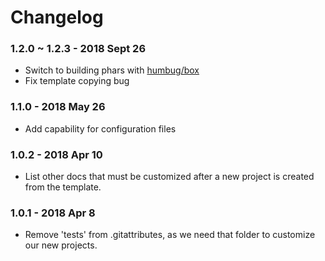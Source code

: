 # Changelog

### 1.2.0 ~ 1.2.3 - 2018 Sept 26

* Switch to building phars with [humbug/box](https://github.com/humbug/box)
* Fix template copying bug

### 1.1.0 - 2018 May 26 

* Add capability for configuration files

### 1.0.2 - 2018 Apr 10

* List other docs that must be customized after a new project is created from the template.

### 1.0.1 - 2018 Apr 8

* Remove 'tests' from .gitattributes, as we need that folder to customize our new projects.
